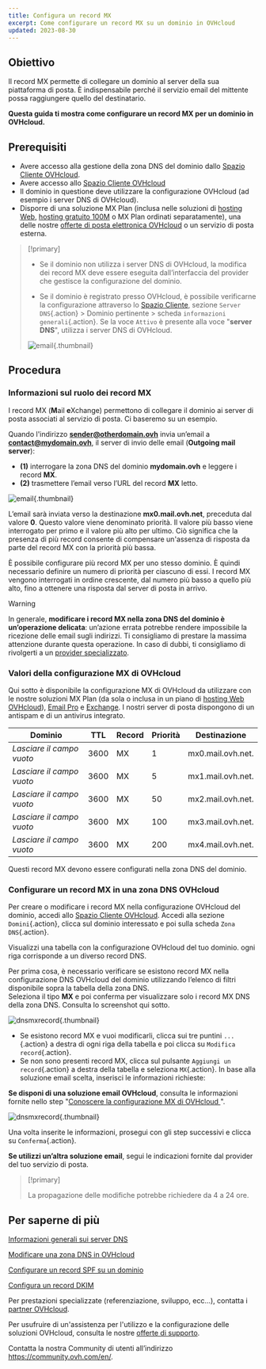 ```yaml
---
title: Configura un record MX
excerpt: Come configurare un record MX su un dominio in OVHcloud
updated: 2023-08-30
---
```


## Obiettivo

Il record MX permette di collegare un dominio al server della sua piattaforma di posta. È indispensabile perché il servizio email del mittente possa raggiungere quello del destinatario.

**Questa guida ti mostra come configurare un record MX per un dominio in OVHcloud.**

## Prerequisiti

- Avere accesso alla gestione della zona DNS del dominio dallo [Spazio Cliente OVHcloud](https://www.ovh.com/auth/?action=gotomanager&from=https://www.ovh.it/&ovhSubsidiary=it).
- Avere accesso allo [Spazio Cliente OVHcloud](https://www.ovh.com/auth/?action=gotomanager&from=https://www.ovh.it/&ovhSubsidiary=it)
- Il dominio in questione deve utilizzare la configurazione OVHcloud (ad esempio i server DNS di OVHcloud).
- Disporre di una soluzione MX Plan (inclusa nelle soluzioni di [hosting Web](https://www.ovhcloud.com/it/web-hosting/), [hosting gratuito 100M](https://www.ovhcloud.com/it/domains/free-web-hosting/) o MX Plan ordinati separatamente), una delle nostre [offerte di posta elettronica OVHcloud](https://www.ovhcloud.com/it/emails/) o un servizio di posta esterna.

> [!primary]
>
> - Se il dominio non utilizza i server DNS di OVHcloud, la modifica dei record MX deve essere eseguita dall’interfaccia del provider che gestisce la configurazione del dominio.
>
> - Se il dominio è registrato presso OVHcloud, è possibile verificarne la configurazione attraverso lo [Spazio Cliente](https://www.ovh.com/auth/?action=gotomanager&from=https://www.ovh.it/&ovhSubsidiary=it), sezione `Server DNS`{.action} > Dominio pertinente > scheda `informazioni generali`{.action}. Se la voce `Attivo` è presente alla voce "**server DNS**", utilizza i server DNS di OVHcloud.
>
> ![email](images/email-dns-conf-mx00.png){.thumbnail}

## Procedura

### Informazioni sul ruolo dei record MX 

I record MX (**M**ail **e**Xchange) permettono di collegare il dominio ai server di posta associati al servizio di posta. Ci baseremo su un esempio.

Quando l'indirizzo **sender@otherdomain.ovh** invia un’email a **contact@mydomain.ovh**, il server di invio delle email (**Outgoing mail server**):
- **(1)** interrogare la zona DNS del dominio **mydomain.ovh** e leggere i record **MX**.
- **(2)** trasmettere l’email verso l’URL del record **MX** letto.

![email](images/email-dns-conf-mx01.png){.thumbnail}

L’email sarà inviata verso la destinazione **mx0.mail.ovh.net**, preceduta dal valore **0**. Questo valore viene denominato priorità. Il valore più basso viene interrogato per primo e il valore più alto per ultimo. Ciò significa che la presenza di più record consente di compensare un'assenza di risposta da parte del record MX con la priorità più bassa.

È possibile configurare più record MX per uno stesso dominio. È quindi necessario definire un numero di priorità per ciascuno di essi. I record MX vengono interrogati in ordine crescente, dal numero più basso a quello più alto, fino a ottenere una risposta dal server di posta in arrivo.

> [!warning]
>
> In generale, **modificare i record MX nella zona DNS del dominio è un’operazione delicata**: un’azione errata potrebbe rendere impossibile la ricezione delle email sugli indirizzi. Ti consigliamo di prestare la massima attenzione durante questa operazione.
> In caso di dubbi, ti consigliamo di rivolgerti a un [provider specializzato](https://partner.ovhcloud.com/it/directory/).

### Valori della configurazione MX di OVHcloud <a name="mxovhcloud"></a>

Qui sotto è disponibile la configurazione MX di OVHcloud da utilizzare con le nostre soluzioni MX Plan (da sola o inclusa in un piano di [hosting Web OVHcloud](https://www.ovhcloud.com/it/web-hosting/)), [Email Pro](https://www.ovhcloud.com/it/emails/email-pro/) e [Exchange](https://www.ovhcloud.com/it/emails/). I nostri server di posta dispongono di un antispam e di un antivirus integrato.

|Dominio|TTL|Record|Priorità|Destinazione|
|---|---|---|---|---|
|*Lasciare il campo vuoto*|3600|MX|1|mx0.mail.ovh.net.|
|*Lasciare il campo vuoto*|3600|MX|5|mx1.mail.ovh.net.|
|*Lasciare il campo vuoto*|3600|MX|50|mx2.mail.ovh.net.|
|*Lasciare il campo vuoto*|3600|MX|100|mx3.mail.ovh.net.|
|*Lasciare il campo vuoto*|3600|MX|200|mx4.mail.ovh.net.|

Questi record MX devono essere configurati nella zona DNS del dominio.

### Configurare un record MX in una zona DNS OVHcloud

Per creare o modificare i record MX nella configurazione OVHcloud del dominio, accedi allo [Spazio Cliente OVHcloud](https://www.ovh.com/auth/?action=gotomanager&from=https://www.ovh.it/&ovhSubsidiary=it). Accedi alla sezione `Domini`{.action}, clicca sul dominio interessato e poi sulla scheda `Zona DNS`{.action}.

Visualizzi una tabella con la configurazione OVHcloud del tuo dominio. ogni riga corrisponde a un diverso record DNS.

Per prima cosa, è necessario verificare se esistono record MX nella configurazione DNS OVHcloud del dominio utilizzando l’elenco di filtri disponibile sopra la tabella della zona DNS.<br>
Seleziona il tipo **MX** e poi conferma per visualizzare solo i record MX DNS della zona DNS. Consulta lo screenshot qui sotto.

![dnsmxrecord](images/mx-records-dns-zone.png){.thumbnail}

- Se esistono record MX e vuoi modificarli, clicca sui tre puntini `...`{.action} a destra di ogni riga della tabella e poi clicca su `Modifica record`{.action}.
- Se non sono presenti record MX, clicca sul pulsante `Aggiungi un record`{.action} a destra della tabella e seleziona `MX`{.action}. In base alla soluzione email scelta, inserisci le informazioni richieste:

**Se disponi di una soluzione email OVHcloud**, consulta le informazioni fornite nello step "[Conoscere la configurazione MX di OVHcloud ](#mxovhcloud)".

![dnsmxrecord](images/mx-records-dns-zone-modif.png){.thumbnail}

Una volta inserite le informazioni, prosegui con gli step successivi e clicca su `Conferma`{.action}.

**Se utilizzi un’altra soluzione email**, segui le indicazioni fornite dal provider del tuo servizio di posta.

> [!primary]
>
> La propagazione delle modifiche potrebbe richiedere da 4 a 24 ore.
>

## Per saperne di più

[Informazioni generali sui server DNS](/pages/web_cloud/domains/dns_server_general_information)

[Modificare una zona DNS in OVHcloud](/pages/web_cloud/domains/dns_zone_edit)

[Configurare un record SPF su un dominio](/pages/web_cloud/domains/dns_zone_spf)

[Configura un record DKIM](/pages/web_cloud/domains/dns_zone_dkim)

Per prestazioni specializzate (referenziazione, sviluppo, ecc...), contatta i [partner OVHcloud](https://partner.ovhcloud.com/it/).

Per usufruire di un'assistenza per l'utilizzo e la configurazione delle soluzioni OVHcloud, consulta le nostre [offerte di supporto](https://www.ovhcloud.com/it/support-levels/).

Contatta la nostra Community di utenti all’indirizzo <https://community.ovh.com/en/>.
